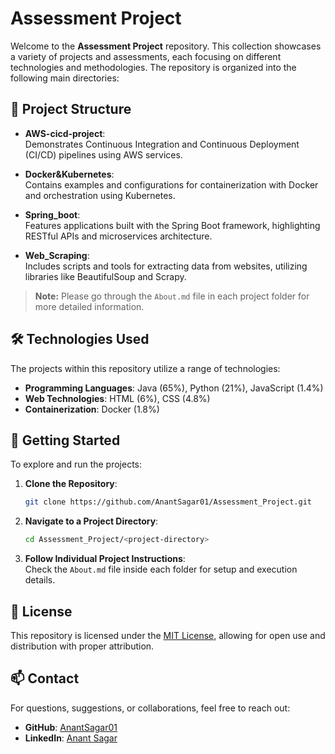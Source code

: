 # Assessment Project

Welcome to the **Assessment Project** repository. This collection showcases a variety of projects and assessments, each focusing on different technologies and methodologies. The repository is organized into the following main directories:

## 📁 Project Structure

- **AWS-cicd-project**:  
  Demonstrates Continuous Integration and Continuous Deployment (CI/CD) pipelines using AWS services.

- **Docker&Kubernetes**:  
  Contains examples and configurations for containerization with Docker and orchestration using Kubernetes.

- **Spring_boot**:  
  Features applications built with the Spring Boot framework, highlighting RESTful APIs and microservices architecture.

- **Web_Scraping**:  
  Includes scripts and tools for extracting data from websites, utilizing libraries like BeautifulSoup and Scrapy.

> **Note:** Please go through the `About.md` file in each project folder for more detailed information.

## 🛠 Technologies Used

The projects within this repository utilize a range of technologies:

- **Programming Languages**: Java (65%), Python (21%), JavaScript (1.4%)
- **Web Technologies**: HTML (6%), CSS (4.8%)
- **Containerization**: Docker (1.8%)

## 🚀 Getting Started

To explore and run the projects:

1. **Clone the Repository**:
   ```bash
   git clone https://github.com/AnantSagar01/Assessment_Project.git
   ```

2. **Navigate to a Project Directory**:
   ```bash
   cd Assessment_Project/<project-directory>
   ```

3. **Follow Individual Project Instructions**:  
   Check the `About.md` file inside each folder for setup and execution details.

## 📄 License

This repository is licensed under the [MIT License](LICENSE), allowing for open use and distribution with proper attribution.

## 📫 Contact

For questions, suggestions, or collaborations, feel free to reach out:

- **GitHub**: [AnantSagar01](https://github.com/AnantSagar01)
- **LinkedIn**: [Anant Sagar](https://in.linkedin.com/in/anantsagar12)

